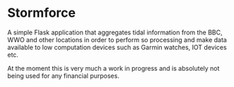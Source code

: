 # Stormforce

A simple Flask application that aggregates tidal information from the BBC, WWO
and other locations in order to perform so processing and make data available
to low computation devices such as Garmin watches, IOT devices etc.

At the moment this is very much a work in progress and is absolutely not being
used for any financial purposes.
